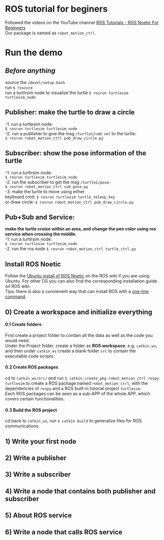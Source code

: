 # ROS tutorial for beginers  
Followed the videos on the YouTube channel [ROS Tutorials - ROS Noetic For Beginners](https://www.youtube.com/playlist?list=PLLSegLrePWgIbIrA4iehUQ-impvIXdd9Q)  
Our package is named as `robot_motion_ctrl`.  
  
# Run the demo  
## *Before anything*  
source the `/devel/setup.bash`  
run `$ roscore`  
run a turtlrsim node to visualize the turtle `$ rosrun turtlesim turtlesim_node`  
  
## **Publisher:** make the turtle to draw a circle  
-1. run a turtlesim node:  
`$ rosrun turtlesim turtlesim_node`  
-2. run a publisher to give the msg `/turtle1/cmd_vel` to the turtle:  
`$ rosrun robot_motion_ctrl pub_draw_circle.py`  
  
## **Subscriber:** show the pose information of the turtle  
-1. run a turtlrsim node:  
`$ rosrun turtlesim turtlesim_node`  
-2. run the subscriber to get the msg `/turtle1/pose`:  
`$ rosrun robot_motion_ctrl sub_pose.py`  
-3. make the turtle to move using either  
keyboard cmd: `$ rosrun turtlesim turtle_teleop_key`  
or draw circle: `$ rosrun robot_motion_ctrl pub_draw_circle.py`  
  
## **Pub+Sub and Service:**  
**make the turtle cruise within an area, and change the pen color using ros service when crossing the middle.**  
-1. run a turtlrsim node:  
`$ rosrun turtlesim turtlesim_node`  
-2. run the ros node `$ rosrun robot_motion_ctrl turtle_ctrl.py`  
  
  
## Install ROS Noetic  
Follow the [Ubuntu install of ROS Noetic](http://wiki.ros.org/noetic/Installation/Ubuntu) on the ROS wiki if you are using Ubuntu. For other OS you can also find the corresponding installation guide on ROS wiki.  
Tips: there is also a convienent way that can install ROS with a [one-line command](http://wiki.ros.org/ROS/Installation/TwoLineInstall/).  
  
## 0) Create a workspace and initialize everything  
#### 0.1 Create folders
First create a project folder to contain all the data as well as the code you would need.  
Under the Project folder, create a folder as **ROS workspace**, e.g. `catkin_ws`, and then under `catkin_ws` create a blank folder `src` to contain the executable code scripts.  
  
#### 0.2 Create ROS packages  
cd to `catkin_ws/src/` and run `$ catkin_create_pkg robot_motion_ctrl rospy turtlesim` to create a ROS package named `robot_motion_ctrl`, with the dependencies of `rospy` and a ROS built-in tutorial project `turtlesim`.  
Each ROS packages can be seen as a sub-APP of the whole APP, which covers certain functionalities.  
  
#### 0.3 Build the ROS project
cd back to `catkin_ws`, run `$ catkin build` to generalize files for ROS communications.  
  
## 1) Write your first node  
  
## 2) Write a publisher  
  
## 3) Write a subscriber  
  
## 4) Write a node that contains both publisher and subscriber  

## 5) About ROS service  
  
## 6) Write a node that calls ROS service  
